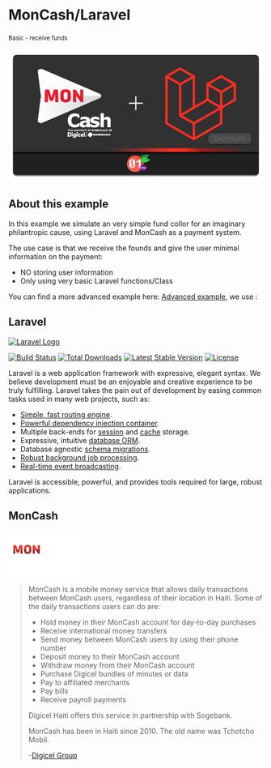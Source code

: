 # MonCash/Laravel

<small>Basic - receive funds</small>

<p align="center">
    <img src="../banner.png?v=1" alt="banner">
</p>

## About this example

In this example we simulate an very simple fund collor for an imaginary philantropic cause, using Laravel and MonCash as
a payment system.

The use case is that we receive the founds and give the user minimal information on the payment:
- NO storing user information
- Only using very basic Laravel functions/Class

You can find a more advanced example here:  [Advanced example](../laravel-moncash-example), we use :

## Laravel

<a href="https://laravel.com" target="_blank"><img src="https://raw.githubusercontent.com/laravel/art/master/logo-lockup/5%20SVG/2%20CMYK/1%20Full%20Color/laravel-logolockup-cmyk-red.svg" width="200" alt="Laravel Logo"></a>

<p>
<a href="https://travis-ci.org/laravel/framework"><img src="https://travis-ci.org/laravel/framework.svg" alt="Build Status"></a>
<a href="https://packagist.org/packages/laravel/framework"><img src="https://img.shields.io/packagist/dt/laravel/framework" alt="Total Downloads"></a>
<a href="https://packagist.org/packages/laravel/framework"><img src="https://img.shields.io/packagist/v/laravel/framework" alt="Latest Stable Version"></a>
<a href="https://packagist.org/packages/laravel/framework"><img src="https://img.shields.io/packagist/l/laravel/framework" alt="License"></a>
</p>

Laravel is a web application framework with expressive, elegant syntax. We believe development must be an enjoyable and
creative experience to be truly fulfilling. Laravel takes the pain out of development by easing common tasks used in
many web projects, such as:

- [Simple, fast routing engine](https://laravel.com/docs/routing).
- [Powerful dependency injection container](https://laravel.com/docs/container).
- Multiple back-ends for [session](https://laravel.com/docs/session) and [cache](https://laravel.com/docs/cache)
  storage.
- Expressive, intuitive [database ORM](https://laravel.com/docs/eloquent).
- Database agnostic [schema migrations](https://laravel.com/docs/migrations).
- [Robust background job processing](https://laravel.com/docs/queues).
- [Real-time event broadcasting](https://laravel.com/docs/broadcasting).

Laravel is accessible, powerful, and provides tools required for large, robust applications.

## MonCash

<a href="https://www.digicelgroup.com/ht/en/moncash/customer.html)" target="_blank" >
<img src="../assets/images/moncash-logo.png?v=1" alt="MOnCash Logo" width="150">
</a>


> MonCash is a mobile money service that allows daily transactions between MonCash users, regardless of their location
> in Haiti. Some of the daily transactions users can do are:
> - Hold money in their MonCash account for day-to-day purchases
> - Receive international money transfers
> - Send money between MonCash users by using their phone number
> - Deposit money to their MonCash account
> - Withdraw money from their MonCash account
> - Purchase Digicel bundles of minutes or data
> - Pay to affiliated merchants
> - Pay bills
> - Receive payroll payments
>
> Digicel Haiti offers this service in partnership with Sogebank.
>
> MonCash has been in Haiti since 2010. The old name was Tchotcho Mobil.
>
> -[Digicel Group](https://www.digicelgroup.com/ht/en/moncash/customer.html)

